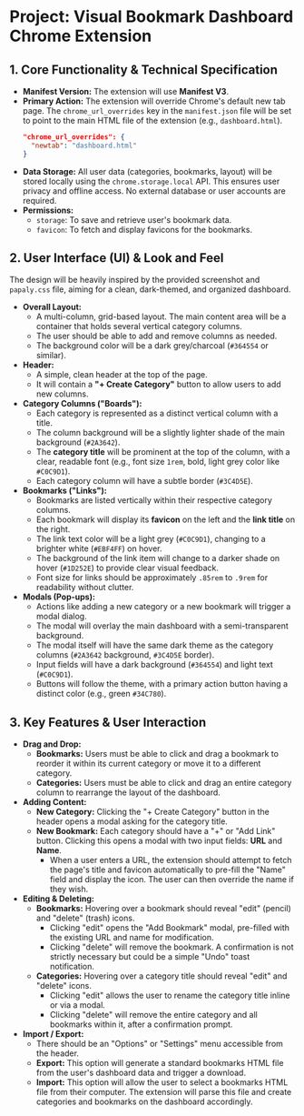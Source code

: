 # Project: Visual Bookmark Dashboard Chrome Extension

## 1. Core Functionality & Technical Specification

* **Manifest Version:** The extension will use **Manifest V3**.
* **Primary Action:** The extension will override Chrome's default new tab page. The `chrome_url_overrides` key in the `manifest.json` file will be set to point to the main HTML file of the extension (e.g., `dashboard.html`).
    ```json
    "chrome_url_overrides": {
      "newtab": "dashboard.html"
    }
    ```
* **Data Storage:** All user data (categories, bookmarks, layout) will be stored locally using the `chrome.storage.local` API. This ensures user privacy and offline access. No external database or user accounts are required.
* **Permissions:**
    * `storage`: To save and retrieve user's bookmark data.
    * `favicon`: To fetch and display favicons for the bookmarks.

## 2. User Interface (UI) & Look and Feel

The design will be heavily inspired by the provided screenshot and `papaly.css` file, aiming for a clean, dark-themed, and organized dashboard.

* **Overall Layout:**
    * A multi-column, grid-based layout. The main content area will be a container that holds several vertical category columns.
    * The user should be able to add and remove columns as needed.
    * The background color will be a dark grey/charcoal (`#364554` or similar).
* **Header:**
    * A simple, clean header at the top of the page.
    * It will contain a **"+ Create Category"** button to allow users to add new columns.
* **Category Columns ("Boards"):**
    * Each category is represented as a distinct vertical column with a title.
    * The column background will be a slightly lighter shade of the main background (`#2A3642`).
    * The **category title** will be prominent at the top of the column, with a clear, readable font (e.g., font size `1rem`, bold, light grey color like `#C0C9D1`).
    * Each category column will have a subtle border (`#3C4D5E`).
* **Bookmarks ("Links"):**
    * Bookmarks are listed vertically within their respective category columns.
    * Each bookmark will display its **favicon** on the left and the **link title** on the right.
    * The link text color will be a light grey (`#C0C9D1`), changing to a brighter white (`#EBF4FF`) on hover.
    * The background of the link item will change to a darker shade on hover (`#1D252E`) to provide clear visual feedback.
    * Font size for links should be approximately `.85rem` to `.9rem` for readability without clutter.
* **Modals (Pop-ups):**
    * Actions like adding a new category or a new bookmark will trigger a modal dialog.
    * The modal will overlay the main dashboard with a semi-transparent background.
    * The modal itself will have the same dark theme as the category columns (`#2A3642` background, `#3C4D5E` border).
    * Input fields will have a dark background (`#364554`) and light text (`#C0C9D1`).
    * Buttons will follow the theme, with a primary action button having a distinct color (e.g., green `#34C780`).

## 3. Key Features & User Interaction

* **Drag and Drop:**
    * **Bookmarks:** Users must be able to click and drag a bookmark to reorder it within its current category or move it to a different category.
    * **Categories:** Users must be able to click and drag an entire category column to rearrange the layout of the dashboard.
* **Adding Content:**
    * **New Category:** Clicking the "+ Create Category" button in the header opens a modal asking for the category title.
    * **New Bookmark:** Each category should have a "+" or "Add Link" button. Clicking this opens a modal with two input fields: **URL** and **Name**.
        * When a user enters a URL, the extension should attempt to fetch the page's title and favicon automatically to pre-fill the "Name" field and display the icon. The user can then override the name if they wish.
* **Editing & Deleting:**
    * **Bookmarks:** Hovering over a bookmark should reveal "edit" (pencil) and "delete" (trash) icons.
        * Clicking "edit" opens the "Add Bookmark" modal, pre-filled with the existing URL and name for modification.
        * Clicking "delete" will remove the bookmark. A confirmation is not strictly necessary but could be a simple "Undo" toast notification.
    * **Categories:** Hovering over a category title should reveal "edit" and "delete" icons.
        * Clicking "edit" allows the user to rename the category title inline or via a modal.
        * Clicking "delete" will remove the entire category and all bookmarks within it, after a confirmation prompt.
* **Import / Export:**
    * There should be an "Options" or "Settings" menu accessible from the header.
    * **Export:** This option will generate a standard bookmarks HTML file from the user's dashboard data and trigger a download.
    * **Import:** This option will allow the user to select a bookmarks HTML file from their computer. The extension will parse this file and create categories and bookmarks on the dashboard accordingly.